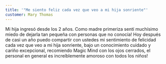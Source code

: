 ```yaml
---
title: '"Me siento feliz cada vez que veo a mi hija sonriente"'
customer: Mary Thomas
---
```

Mi hija ingresó desde los 2 años. Como madre primeriza sentí muchísimo miedo de dejarla tan pequeña con personas que no conocía! Hoy después de casi un año puedo compartir con ustedes mi sentimiento de felicidad cada vez que veo a mi hija sonriente, bajo un conocimiento cuidado y cariño excepcional, recomiendo Magic Mind con los ojos cerrados, el personal en general es increíblemente amoroso con todos los niños!
